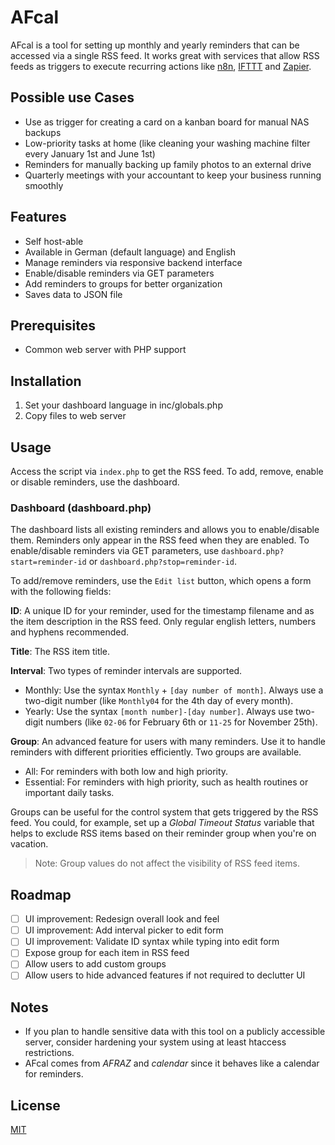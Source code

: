 # AFcal

AFcal is a tool for setting up monthly and yearly reminders that can be accessed via a single RSS feed. It works great with services that allow RSS feeds as triggers to execute recurring actions like [n8n](https://github.com/n8n-io/n8n), [IFTTT](https://ifttt.com/) and [Zapier](https://zapier.com/).

## Possible use Cases

* Use as trigger for creating a card on a kanban board for manual NAS backups
* Low-priority tasks at home (like cleaning your washing machine filter every January 1st and June 1st)
* Reminders for manually backing up family photos to an external drive
* Quarterly meetings with your accountant to keep your business running smoothly

## Features

* Self host-able
* Available in German (default language) and English
* Manage reminders via responsive backend interface
* Enable/disable reminders via GET parameters
* Add reminders to groups for better organization
* Saves data to JSON file

## Prerequisites

* Common web server with PHP support

## Installation

1. Set your dashboard language in inc/globals.php
2. Copy files to web server

## Usage

Access the script via `index.php` to get the RSS feed. To add, remove, enable or disable reminders, use the dashboard.

### Dashboard (dashboard.php)

The dashboard lists all existing reminders and allows you to enable/disable them. Reminders only appear in the RSS feed when they are enabled. To enable/disable reminders via GET parameters, use `dashboard.php?start=reminder-id` or `dashboard.php?stop=reminder-id`.

To add/remove reminders, use the `Edit list` button, which opens a form with the following fields:

**ID**: A unique ID for your reminder, used for the timestamp filename and as the item description in the RSS feed. Only regular english letters, numbers and hyphens recommended.

**Title**: The RSS item title.

**Interval**: Two types of reminder intervals are supported.

* Monthly: Use the syntax `Monthly` + `[day number of month]`. Always use a two-digit number (like `Monthly04` for the 4th day of every month).
* Yearly: Use the syntax `[month number]-[day number]`. Always use two-digit numbers (like `02-06` for February 6th or `11-25` for November 25th).

**Group**: An advanced feature for users with many reminders. Use it to handle reminders with different priorities efficiently. Two groups are available.

* All: For reminders with both low and high priority.
* Essential: For reminders with high priority, such as health routines or important daily tasks.

Groups can be useful for the control system that gets triggered by the RSS feed. You could, for example, set up a *Global Timeout Status* variable that helps to exclude RSS items based on their reminder group when you're on vacation.

> Note: Group values do not affect the visibility of RSS feed items.

## Roadmap

- [ ] UI improvement: Redesign overall look and feel
- [ ] UI improvement: Add interval picker to edit form
- [ ] UI improvement: Validate ID syntax while typing into edit form
- [ ] Expose group for each item in RSS feed
- [ ] Allow users to add custom groups
- [ ] Allow users to hide advanced features if not required to declutter UI

## Notes

* If you plan to handle sensitive data with this tool on a publicly accessible server, consider hardening your system using at least htaccess restrictions.
* AFcal comes from *AFRAZ* and *calendar* since it behaves like a calendar for reminders.

## License

[MIT](https://github.com/interactafraz/afcal/blob/main/LICENSE.txt)